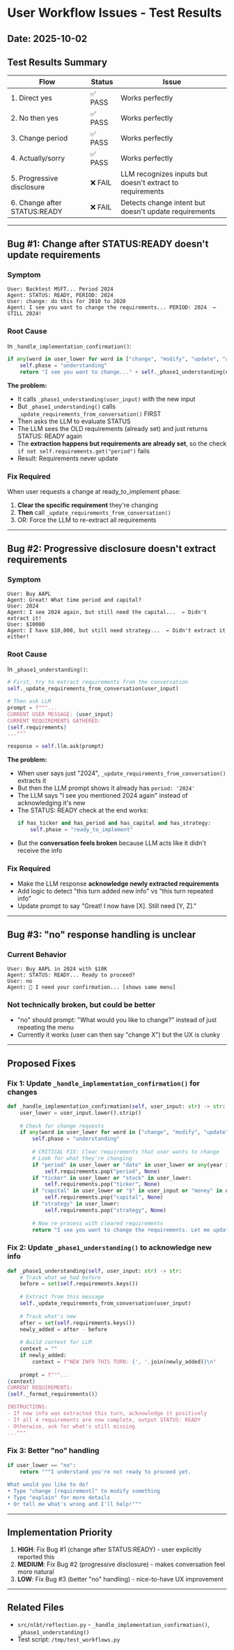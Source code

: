 # User Workflow Issues - Test Results

## Date: 2025-10-02

## Test Results Summary

| Flow | Status | Issue |
|------|--------|-------|
| 1. Direct yes | ✅ PASS | Works perfectly |
| 2. No then yes | ✅ PASS | Works perfectly |
| 3. Change period | ✅ PASS | Works perfectly |
| 4. Actually/sorry | ✅ PASS | Works perfectly |
| 5. Progressive disclosure | ❌ FAIL | LLM recognizes inputs but doesn't extract to requirements |
| 6. Change after STATUS:READY | ❌ FAIL | Detects change intent but doesn't update requirements |

---

## Bug #1: Change after STATUS:READY doesn't update requirements

### Symptom
```
User: Backtest MSFT... Period 2024
Agent: STATUS: READY, PERIOD: 2024
User: change: do this for 2010 to 2020
Agent: I see you want to change the requirements... PERIOD: 2024  ← STILL 2024!
```

### Root Cause
In `_handle_implementation_confirmation()`:
```python
if any(word in user_lower for word in ["change", "modify", "update", "actually"]):
    self.phase = "understanding"
    return "I see you want to change..." + self._phase1_understanding(user_input)
```

**The problem:** 
- It calls `_phase1_understanding(user_input)` with the new input
- But `_phase1_understanding()` calls `_update_requirements_from_conversation()` FIRST
- Then asks the LLM to evaluate STATUS
- The LLM sees the OLD requirements (already set) and just returns STATUS: READY again
- The **extraction happens but requirements are already set**, so the check `if not self.requirements.get("period")` fails
- Result: Requirements never update

### Fix Required
When user requests a change at ready_to_implement phase:
1. **Clear the specific requirement** they're changing
2. **Then** call `_update_requirements_from_conversation()`
3. OR: Force the LLM to re-extract all requirements

---

## Bug #2: Progressive disclosure doesn't extract requirements

### Symptom
```
User: Buy AAPL
Agent: Great! What time period and capital?
User: 2024
Agent: I see 2024 again, but still need the capital...  ← Didn't extract it!
User: $10000
Agent: I have $10,000, but still need strategy...  ← Didn't extract it either!
```

### Root Cause
In `_phase1_understanding()`:
```python
# First, try to extract requirements from the conversation
self._update_requirements_from_conversation(user_input)

# Then ask LLM
prompt = f"""...
CURRENT USER MESSAGE: {user_input}
CURRENT REQUIREMENTS GATHERED:
{self.requirements}
..."""

response = self.llm.ask(prompt)
```

**The problem:**
- When user says just "2024", `_update_requirements_from_conversation()` extracts it
- But then the LLM prompt shows it already has `period: '2024'`
- The LLM says "I see you mentioned 2024 again" instead of acknowledging it's new
- The STATUS: READY check at the end works:
  ```python
  if has_ticker and has_period and has_capital and has_strategy:
      self.phase = "ready_to_implement"
  ```
- But the **conversation feels broken** because LLM acts like it didn't receive the info

### Fix Required
- Make the LLM response **acknowledge newly extracted requirements**
- Add logic to detect "this turn added new info" vs "this turn repeated info"
- Update prompt to say "Great! I now have [X]. Still need [Y, Z]."

---

## Bug #3: "no" response handling is unclear

### Current Behavior
```
User: Buy AAPL in 2024 with $10K
Agent: STATUS: READY... Ready to proceed?
User: no
Agent: 🤔 I need your confirmation... [shows same menu]
```

### Not technically broken, but could be better
- "no" should prompt: "What would you like to change?" instead of just repeating the menu
- Currently it works (user can then say "change X") but the UX is clunky

---

## Proposed Fixes

### Fix 1: Update `_handle_implementation_confirmation()` for changes

```python
def _handle_implementation_confirmation(self, user_input: str) -> str:
    user_lower = user_input.lower().strip()
    
    # Check for change requests
    if any(word in user_lower for word in ["change", "modify", "update", "actually"]):
        self.phase = "understanding"
        
        # CRITICAL FIX: Clear requirements that user wants to change
        # Look for what they're changing
        if "period" in user_lower or "date" in user_lower or any(year in user_input for year in ["2020", "2021", "2022", "2023", "2024"]):
            self.requirements.pop("period", None)
        if "ticker" in user_lower or "stock" in user_lower:
            self.requirements.pop("ticker", None)
        if "capital" in user_lower or "$" in user_input or "money" in user_lower:
            self.requirements.pop("capital", None)
        if "strategy" in user_lower:
            self.requirements.pop("strategy", None)
        
        # Now re-process with cleared requirements
        return "I see you want to change the requirements. Let me update that.\n\n" + self._phase1_understanding(user_input)
```

### Fix 2: Update `_phase1_understanding()` to acknowledge new info

```python
def _phase1_understanding(self, user_input: str) -> str:
    # Track what we had before
    before = set(self.requirements.keys())
    
    # Extract from this message
    self._update_requirements_from_conversation(user_input)
    
    # Track what's new
    after = set(self.requirements.keys())
    newly_added = after - before
    
    # Build context for LLM
    context = ""
    if newly_added:
        context = f"NEW INFO THIS TURN: {', '.join(newly_added)}\n"
    
    prompt = f"""...
{context}
CURRENT REQUIREMENTS:
{self._format_requirements()}

INSTRUCTIONS:
- If new info was extracted this turn, acknowledge it positively
- If all 4 requirements are now complete, output STATUS: READY
- Otherwise, ask for what's still missing
..."""
```

### Fix 3: Better "no" handling

```python
if user_lower == "no":
    return """I understand you're not ready to proceed yet. 
    
What would you like to do?
• Type "change [requirement]" to modify something
• Type "explain" for more details
• Or tell me what's wrong and I'll help!"""
```

---

## Implementation Priority

1. **HIGH**: Fix Bug #1 (change after STATUS:READY) - user explicitly reported this
2. **MEDIUM**: Fix Bug #2 (progressive disclosure) - makes conversation feel more natural
3. **LOW**: Fix Bug #3 (better "no" handling) - nice-to-have UX improvement

---

## Related Files
- `src/nlbt/reflection.py` - `_handle_implementation_confirmation()`, `_phase1_understanding()`
- Test script: `/tmp/test_workflows.py`

